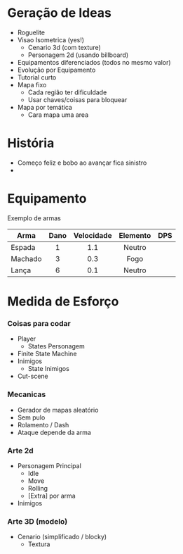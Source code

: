 # Geração de Ideas

- Roguelite
- Visao Isometrica (yes!)
    - Cenario 3d (com texture)
    - Personagem 2d (usando billboard)
- Equipamentos diferenciados (todos no mesmo valor)
- Evolução por Equipamento
- Tutorial curto
- Mapa fixo
    - Cada região ter dificuldade
    - Usar chaves/coisas para bloquear
- Mapa por temática
    - Cara mapa uma area

# História

- Começo feliz e bobo ao avançar fica sinistro
-

# Equipamento

Exemplo de armas

| Arma    | Dano | Velocidade | Elemento | DPS |
| ------- | :--: | :--------: | :------: | :-: |
| Espada  |  1   |    1.1     |  Neutro  |     |
| Machado |  3   |    0.3     |   Fogo   |     |
| Lança   |  6   |    0.1     |  Neutro  |     |

# Medida de Esforço

### Coisas para codar

- Player
    - States Personagem
- Finite State Machine
- Inimigos
    - State Inimigos
- Cut-scene

### Mecanicas

- Gerador de mapas aleatório
- Sem pulo
- Rolamento / Dash
- Ataque depende da arma

### Arte 2d

- Personagem Principal
    - Idle
    - Move
    - Rolling
    - [Extra] por arma
- Inimigos

### Arte 3D (modelo)

- Cenario (simplificado / blocky)
    - Textura
